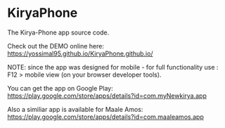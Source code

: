 # KiryaPhone
The Kirya-Phone app source code.

Check out the DEMO online here: https://yossimal95.github.io/KiryaPhone.github.io/

NOTE: since the app was designed for mobile - for full functionality use : F12 > mobile view (on your browser developer tools).

You can get the app on Google Play: https://play.google.com/store/apps/details?id=com.myNewkirya.app

Also a similiar app is available for Maale Amos: https://play.google.com/store/apps/details?id=com.maaleamos.app
